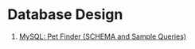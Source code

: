 # Database Design
1. [MySQL: Pet Finder (SCHEMA and Sample Queries)](https://github.com/mavisw/Database-MySQL/tree/main/Petfinder%20DB)
